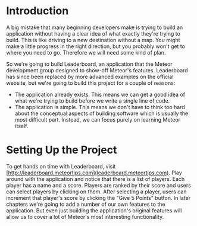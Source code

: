 # Introduction

A big mistake that many beginning developers make is trying to build an application without having a clear idea of what exactly they're trying to build. This is like driving to a new destination without a map. You might make a little progress in the right direction, but you probably won't get to where you need to go. Therefore we will need some kind of plan.

So we're going to build Leaderboard, an application that the Meteor development group designed to show-off Meteor's features. Leaderboard has since been replaced by more advanced examples on the official website, but we're going to build this project for a couple of reasons:

* The application already exists. This means we can get a good idea of what we're trying to build before we write a single line of code.
* The application is simple. This means we don't have to think too hard about the conceptual aspects of building software which is usually the most difficult part. Instead, we can focus purely on learning Meteor itself.

# Setting Up the Project

To get hands on time with Leaderboard, visit [http://leaderboard.meteortips.com](leaderboard.meteortips.com). Play around with the application and notice that there is a list of players. Each player has a name and a score. Players are ranked by their score and users can select players by clicking on them. After selecting a player, users can increment that player's score by clicking the "Give 5 Points" button. In later chapters we're going to add a number of our own features to the application. But even just building the application's original features will allow us to cover a lot of Meteor's most interesting functionality.